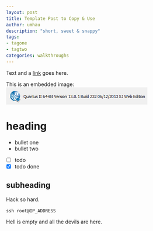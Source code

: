 ```yaml
---
layout: post
title: Template Post to Copy & Use
author: umhau
description: "short, sweet & snappy"
tags: 
- tagone
- tagtwo
categories: walkthroughs
---
```


Text and a [link](https://github.com/salesforce/ctrl) goes here.

This is an embedded image: ![This is an embedded image.](/images/quartus2-version.png)

# heading

- bullet one
- bullet two
- [ ] todo
- [x] todo done

## subheading

Hack so hard.

```shell
ssh root@IP_ADDRESS
```

Hell is empty and all the devils are here.
